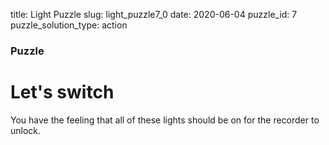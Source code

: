 title: Light Puzzle
slug: light_puzzle7_0
date: 2020-06-04
puzzle_id: 7
puzzle_solution_type: action

### Puzzle
# Let's switch


You have the feeling that all of these lights should be on for the recorder to unlock.
